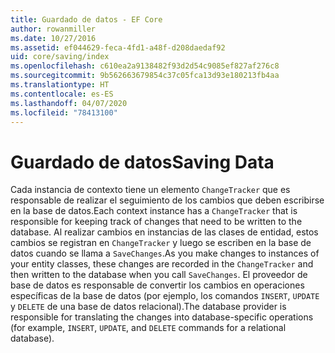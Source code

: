 ```yaml
---
title: Guardado de datos - EF Core
author: rowanmiller
ms.date: 10/27/2016
ms.assetid: ef044629-feca-4fd1-a48f-d208daedaf92
uid: core/saving/index
ms.openlocfilehash: c610ea2a9138482f93d2d54c9085ef827af276c8
ms.sourcegitcommit: 9b562663679854c37c05fca13d93e180213fb4aa
ms.translationtype: HT
ms.contentlocale: es-ES
ms.lasthandoff: 04/07/2020
ms.locfileid: "78413100"
---
```

# <a name="saving-data"></a><span data-ttu-id="71d89-102">Guardado de datos</span><span class="sxs-lookup"><span data-stu-id="71d89-102">Saving Data</span></span>

<span data-ttu-id="71d89-103">Cada instancia de contexto tiene un elemento `ChangeTracker` que es responsable de realizar el seguimiento de los cambios que deben escribirse en la base de datos.</span><span class="sxs-lookup"><span data-stu-id="71d89-103">Each context instance has a `ChangeTracker` that is responsible for keeping track of changes that need to be written to the database.</span></span> <span data-ttu-id="71d89-104">Al realizar cambios en instancias de las clases de entidad, estos cambios se registran en `ChangeTracker` y luego se escriben en la base de datos cuando se llama a `SaveChanges`.</span><span class="sxs-lookup"><span data-stu-id="71d89-104">As you make changes to instances of your entity classes, these changes are recorded in the `ChangeTracker` and then written to the database when you call `SaveChanges`.</span></span> <span data-ttu-id="71d89-105">El proveedor de base de datos es responsable de convertir los cambios en operaciones específicas de la base de datos (por ejemplo, los comandos `INSERT`, `UPDATE` y `DELETE` de una base de datos relacional).</span><span class="sxs-lookup"><span data-stu-id="71d89-105">The database provider is responsible for translating the changes into database-specific operations (for example, `INSERT`, `UPDATE`, and `DELETE` commands for a relational database).</span></span>
